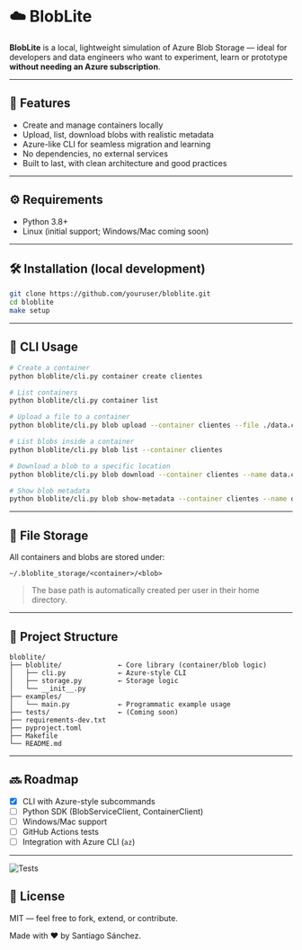 # ☁️ BlobLite

**BlobLite** is a local, lightweight simulation of Azure Blob Storage — ideal for developers and data engineers who want to experiment, learn or prototype **without needing an Azure subscription**.

---

## 🚀 Features

- Create and manage containers locally
- Upload, list, download blobs with realistic metadata
- Azure-like CLI for seamless migration and learning
- No dependencies, no external services
- Built to last, with clean architecture and good practices

---

## ⚙️ Requirements

- Python 3.8+
- Linux (initial support; Windows/Mac coming soon)

---

## 🛠 Installation (local development)

```bash
git clone https://github.com/youruser/bloblite.git
cd bloblite
make setup
```

---

## 🧪 CLI Usage

```bash
# Create a container
python bloblite/cli.py container create clientes

# List containers
python bloblite/cli.py container list

# Upload a file to a container
python bloblite/cli.py blob upload --container clientes --file ./data.csv

# List blobs inside a container
python bloblite/cli.py blob list --container clientes

# Download a blob to a specific location
python bloblite/cli.py blob download --container clientes --name data.csv --dest ./downloads/

# Show blob metadata
python bloblite/cli.py blob show-metadata --container clientes --name data.csv
```

---

## 📁 File Storage

All containers and blobs are stored under:

```
~/.bloblite_storage/<container>/<blob>
```

> The base path is automatically created per user in their home directory.

---

## 📂 Project Structure

```
bloblite/
├── bloblite/              ← Core library (container/blob logic)
│   ├── cli.py             ← Azure-style CLI
│   ├── storage.py         ← Storage logic
│   └── __init__.py
├── examples/
│   └── main.py            ← Programmatic example usage
├── tests/                 ← (Coming soon)
├── requirements-dev.txt
├── pyproject.toml
├── Makefile
└── README.md
```

---

## 🔜 Roadmap

- [x] CLI with Azure-style subcommands
- [ ] Python SDK (BlobServiceClient, ContainerClient)
- [ ] Windows/Mac support
- [ ] GitHub Actions tests
- [ ] Integration with Azure CLI (`az`)

---


![Tests](https://github.com/ESanchezL469/bloblite/actions/workflows/test.yml/badge.svg)


## 🪪 License

MIT — feel free to fork, extend, or contribute.

Made with ❤️ by Santiago Sánchez.
